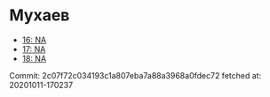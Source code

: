 # Мухаев
- [16: NA](16.md)
- [17: NA](17.md)
- [18: NA](18.md)

Commit: 2c07f72c034193c1a807eba7a88a3968a0fdec72
 fetched at: 20201011-170237
